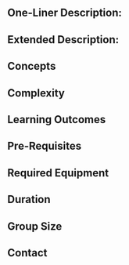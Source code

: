 ## One-Liner Description:

## Extended Description:

## Concepts

## Complexity

## Learning Outcomes

## Pre-Requisites

## Required Equipment

## Duration

## Group Size

## Contact


